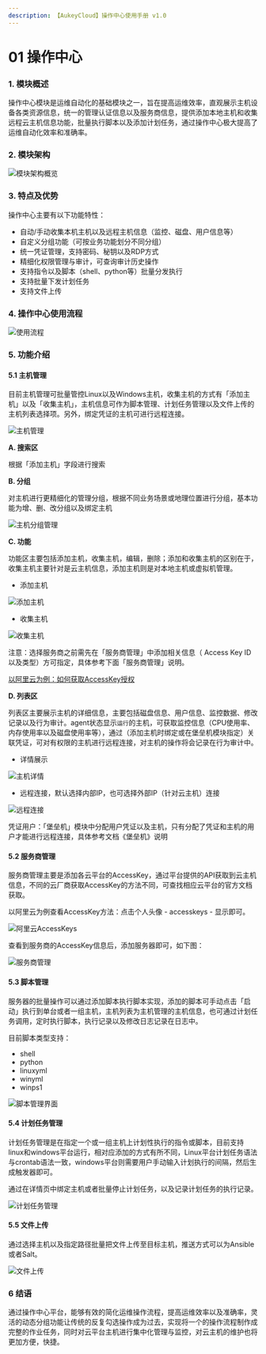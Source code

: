```yaml
---
description: 【AukeyCloud】操作中心使用手册 v1.0
---
```


# 01 操作中心

### **1. 模块概述**

操作中心模块是运维自动化的基础模块之一，旨在提高运维效率，直观展示主机设备各类资源信息，统一的管理认证信息以及服务商信息，提供添加本地主机和收集远程云主机信息功能，批量执行脚本以及添加计划任务，通过操作中心极大提高了运维自动化效率和准确率。

###  2. 模块架构 <a id="2-mo-kuai-jia-gou"></a>

![&#x6A21;&#x5757;&#x67B6;&#x6784;&#x6982;&#x89C8;](https://blobscdn.gitbook.com/v0/b/gitbook-28427.appspot.com/o/assets%2F-LVLxprI5lcqcXwrFU-B%2F-LVNOpaOB4ciZ1n-55FE%2F-LVNPDqCNfRuTWc2rsFU%2Fimage.png?alt=media&token=cbbdde2c-2578-48e1-9003-ee4bf49f34ec)

### 3. 特点及优势 <a id="3-te-dian-ji-you-shi"></a>

操作中心主要有以下功能特性：

* 自动/手动收集本机主机以及远程主机信息（监控、磁盘、用户信息等）
* 自定义分组功能（可按业务功能划分不同分组）
* 统一凭证管理，支持密码、秘钥以及RDP方式
* 精细化权限管理与审计，可查询审计历史操作
* 支持指令以及脚本（shell、python等）批量分发执行
* 支持批量下发计划任务
* 支持文件上传

### **4. 操作中心使用流程** <a id="4-cao-zuo-zhong-xin-shi-yong-liu-cheng"></a>

![&#x4F7F;&#x7528;&#x6D41;&#x7A0B;](https://blobscdn.gitbook.com/v0/b/gitbook-28427.appspot.com/o/assets%2F-LVLxprI5lcqcXwrFU-B%2F-LWA-H9Pt_oSMActbdWp%2F-LWA04z_1OWDXfNh3GgV%2F%E6%B5%81%E7%A8%8B%E5%9B%BE.png?alt=media&token=c59a3956-8590-49ec-a6fc-3286ce9e8fb4)

### 5. 功能介绍 <a id="5-gong-neng-jie-shao"></a>

#### 5.1 主机管理 <a id="51-zhu-ji-guan-li"></a>

目前主机管理可批量管控Linux以及Windows主机，收集主机的方式有「添加主机」以及「收集主机」，主机信息可作为脚本管理、计划任务管理以及文件上传的主机列表选择项。另外，绑定凭证的主机可进行远程连接。

![&#x4E3B;&#x673A;&#x7BA1;&#x7406;](https://blobscdn.gitbook.com/v0/b/gitbook-28427.appspot.com/o/assets%2F-LVLxprI5lcqcXwrFU-B%2F-LW9xdmhUekn-sXlVN62%2F-LW9yBpaZXyuyRu993IM%2F%E4%B8%BB%E6%9C%BA%E7%AE%A1%E7%90%86%E5%88%97%E8%A1%A8.png?alt=media&token=8bca7c2c-199a-405b-b2a7-a5c2e8dab42c)

**A. 搜索区**

根据「添加主机」字段进行搜索

**B. 分组**

对主机进行更精细化的管理分组，根据不同业务场景或地理位置进行分组，基本功能为增、删、改分组以及绑定主机

![&#x4E3B;&#x673A;&#x5206;&#x7EC4;&#x7BA1;&#x7406;](https://blobscdn.gitbook.com/v0/b/gitbook-28427.appspot.com/o/assets%2F-LVLxprI5lcqcXwrFU-B%2F-LW9kGvQk_brxJqZcuMu%2F-LW9koMPDg0a2sL8PuW2%2Fgroup.png?alt=media&token=930d4810-352d-4d4e-a28e-091a2ee792f4)

**C. 功能**

功能区主要包括添加主机，收集主机，编辑，删除；添加和收集主机的区别在于，收集主机主要针对是云主机信息，添加主机则是对本地主机或虚拟机管理。

* 添加主机

![&#x6DFB;&#x52A0;&#x4E3B;&#x673A;](https://blobscdn.gitbook.com/v0/b/gitbook-28427.appspot.com/o/assets%2F-LVLxprI5lcqcXwrFU-B%2F-LW9kGvQk_brxJqZcuMu%2F-LW9kr75LFB82raS0_LN%2Fadd.png?alt=media&token=8e40939f-3c9f-479d-8f54-8bfd8a23c837)

* 收集主机

![&#x6536;&#x96C6;&#x4E3B;&#x673A;](https://blobscdn.gitbook.com/v0/b/gitbook-28427.appspot.com/o/assets%2F-LVLxprI5lcqcXwrFU-B%2F-LW9xdmhUekn-sXlVN62%2F-LW9yQW2i383dfN_cotJ%2Fshouji.png?alt=media&token=53a7ba7d-71e3-4844-a233-3885ce0613ac)

注意：选择服务商之前需先在「服务商管理」中添加相关信息（ Access Key ID以及类型）方可指定，具体参考下面「服务商管理」说明。

​[以阿里云为例：如何获取AccessKey授权](https://help.aliyun.com/document_detail/28642.html?spm=5176.2020520153.0.0.789c415dXTvy6s)​

​**D. 列表区**

列表区主要展示主机的详细信息，主要包括磁盘信息、用户信息、监控数据、修改记录以及行为审计。agent状态显示`运行`的主机，可获取监控信息（CPU使用率、内存使用率以及磁盘使用率等），通过（添加主机时绑定或在堡垒机模块指定）关联凭证，可对有权限的主机进行远程连接，对主机的操作将会记录在行为审计中。

* 详情展示

![&#x4E3B;&#x673A;&#x8BE6;&#x60C5;](https://blobscdn.gitbook.com/v0/b/gitbook-28427.appspot.com/o/assets%2F-LVLxprI5lcqcXwrFU-B%2F-LW9xdmhUekn-sXlVN62%2F-LW9yWUd3U3dvW_1ge1w%2Flist.png?alt=media&token=3e41731f-1f82-4235-8868-c79995ee81f9)

* 远程连接，默认选择内部IP，也可选择外部IP（针对云主机）连接

![&#x8FDC;&#x7A0B;&#x8FDE;&#x63A5;](https://blobscdn.gitbook.com/v0/b/gitbook-28427.appspot.com/o/assets%2F-LVLxprI5lcqcXwrFU-B%2F-LW9xdmhUekn-sXlVN62%2F-LW9ya2ZIdlkAKWgtYfO%2Fremote.png?alt=media&token=15089b5a-50ce-4f33-beba-ee6979ea7aba)

凭证用户：「堡垒机」模块中分配用户凭证以及主机，只有分配了凭证和主机的用户才能进行远程连接，具体参考文档《堡垒机》说明

#### 5.2 服务商管理 <a id="52-fu-wu-shang-guan-li"></a>

服务商管理主要是添加各云平台的AccessKey，通过平台提供的API获取到云主机信息，不同的云厂商获取AccessKey的方法不同，可查找相应云平台的官方文档获取。

以阿里云为例查看AccessKey方法：点击个人头像 - accesskeys - 显示即可。

![&#x963F;&#x91CC;&#x4E91;AccessKeys](https://blobscdn.gitbook.com/v0/b/gitbook-28427.appspot.com/o/assets%2F-LVLxprI5lcqcXwrFU-B%2F-LW9xdmhUekn-sXlVN62%2F-LW9ygdTB3LyQT0pWxhi%2Faccesskey.png?alt=media&token=13a334ae-dd8b-4cba-bbdc-09fcab035381)

查看到服务商的AccessKey信息后，添加服务器即可，如下图：

![&#x670D;&#x52A1;&#x5546;&#x7BA1;&#x7406;](https://blobscdn.gitbook.com/v0/b/gitbook-28427.appspot.com/o/assets%2F-LVLxprI5lcqcXwrFU-B%2F-LW9xdmhUekn-sXlVN62%2F-LW9ymFFqO3ZGAfwydlA%2Flistgongyings.png?alt=media&token=db3927cf-7eca-475e-8463-f06e377baabf)

#### 5.3 脚本管理 <a id="53-jiao-ben-guan-li"></a>

服务器的批量操作可以通过添加脚本执行脚本实现，添加的脚本可手动点击「启动」执行到单台或者一组主机，主机列表为主机管理的主机信息，也可通过计划任务调用，定时执行脚本，执行记录以及修改日志记录在日志中。

目前脚本类型支持：

* shell
* python
* linuxyml
* winyml
* winps1

![&#x811A;&#x672C;&#x7BA1;&#x7406;&#x754C;&#x9762;](https://blobscdn.gitbook.com/v0/b/gitbook-28427.appspot.com/o/assets%2F-LVLxprI5lcqcXwrFU-B%2F-LW9xdmhUekn-sXlVN62%2F-LW9yz7qn5OF391mXx_X%2Fjiaoben.png?alt=media&token=3fb9e638-d245-44fe-a98c-2479fdde3f25)

#### 5.4 计划任务管理 <a id="54-ji-hua-ren-wu-guan-li"></a>

计划任务管理是在指定一个或一组主机上计划性执行的指令或脚本，目前支持linux和windows平台运行，相对应添加的方式有所不同，Linux平台计划任务语法与crontab语法一致，windows平台则需要用户手动输入计划执行的间隔，然后生成触发器即可。

通过在详情页中绑定主机或者批量停止计划任务，以及记录计划任务的执行记录。

![&#x8BA1;&#x5212;&#x4EFB;&#x52A1;&#x7BA1;&#x7406;](https://blobscdn.gitbook.com/v0/b/gitbook-28427.appspot.com/o/assets%2F-LVLxprI5lcqcXwrFU-B%2F-LWA09aT-u0qBNeiqwGV%2F-LWAbUoafOd8Ht0Ai0Au%2F%E8%AE%A1%E5%88%92%E4%BB%BB%E5%8A%A1%E7%AE%A1%E7%90%86.png?alt=media&token=e4cb1ac3-0c2b-4a05-8b73-e26a4f77b058)

#### 5.5 文件上传 <a id="55-wen-jian-shang-chuan"></a>

通过选择主机以及指定路径批量把文件上传至目标主机，推送方式可以为Ansible或者Salt。

![&#x6587;&#x4EF6;&#x4E0A;&#x4F20;](https://blobscdn.gitbook.com/v0/b/gitbook-28427.appspot.com/o/assets%2F-LVLxprI5lcqcXwrFU-B%2F-LWFgm-XWVMs5Ee1hblT%2F-LWFsB4Pcf9xXsNdLgl5%2F%E6%96%87%E4%BB%B6%E4%B8%8A%E4%BC%A0.png?alt=media&token=2ffcd775-d9da-4028-9ee0-d47c2b9fd7a9)

### 6 结语 <a id="6-jie-yu"></a>

通过操作中心平台，能够有效的简化运维操作流程，提高运维效率以及准确率，灵活的动态分组功能让传统的反复勾选操作成为过去，实现将一个的操作流程制作成完整的作业任务，同时对云平台主机进行集中化管理与监控，对云主机的维护也将更加方便，快捷。  




